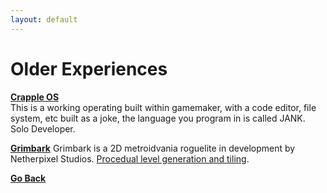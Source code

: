 ```yaml
---
layout: default
---
```


# Older Experiences

[**Crapple OS**](http://nenjine.com/projects.html)  
This is a working operating built within gamemaker, with a code editor, file system, etc built as a joke, the language you program in is called JANK.  
Solo Developer.

[**Grimbark**](https://twitter.com/grimmbark)
Grimbark is a 2D metroidvania roguelite in development by Netherpixel Studios.
[Procedual level generation and tiling](https://github.com/Hessery/lvGen_readme).

[**Go Back**](./README.md)
